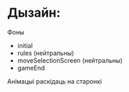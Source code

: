 # Дызайн:
Фоны
- initial
- rules (нейтральны)
- moveSelectionScreen (нейтральны)
- gameEnd

Анімацыі раскідаць на старонкі



